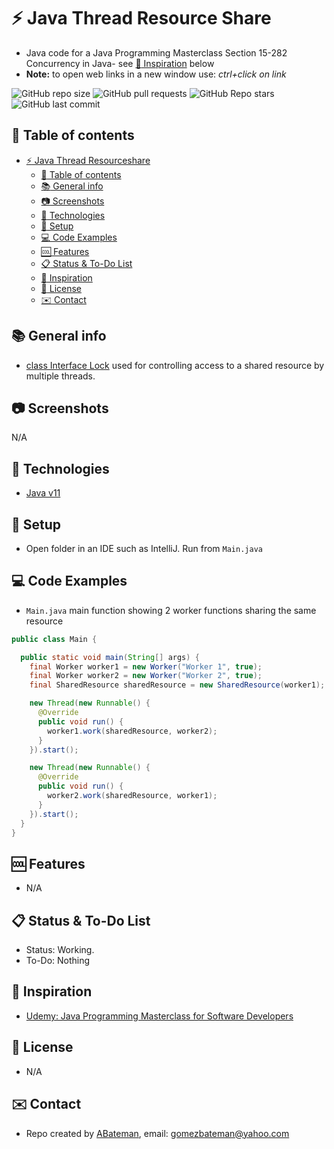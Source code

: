 # :zap: Java Thread Resource Share
 
* Java code for a Java Programming Masterclass Section 15-282 Concurrency in Java- see [:clap: Inspiration](#clap-inspiration) below
* **Note:** to open web links in a new window use: _ctrl+click on link_

![GitHub repo size](https://img.shields.io/github/repo-size/AndrewJBateman/java-thread-resourceshare?style=plastic)
![GitHub pull requests](https://img.shields.io/github/issues-pr/AndrewJBateman/java-thread-resourceshare?style=plastic)
![GitHub Repo stars](https://img.shields.io/github/stars/AndrewJBateman/java-thread-resourceshare?style=plastic)
![GitHub last commit](https://img.shields.io/github/last-commit/AndrewJBateman/java-thread-resourceshare?style=plastic)

## :page_facing_up: Table of contents

* [:zap: Java Thread Resourceshare](#zap-java-thread-resourceshare)
  * [:page_facing_up: Table of contents](#page_facing_up-table-of-contents)
  * [:books: General info](#books-general-info)
  * [:camera: Screenshots](#camera-screenshots)
  * [:signal_strength: Technologies](#signal_strength-technologies)
  * [:floppy_disk: Setup](#floppy_disk-setup)
  * [:computer: Code Examples](#computer-code-examples)
  * [:cool: Features](#cool-features)
  * [:clipboard: Status & To-Do List](#clipboard-status--to-do-list)
  * [:clap: Inspiration](#clap-inspiration)
  * [:file_folder: License](#file_folder-license)
  * [:envelope: Contact](#envelope-contact)

## :books: General info

* [class Interface Lock](https://docs.oracle.com/javase/7/docs/api/java/util/concurrent/locks/Lock.html) used for controlling access to a shared resource by multiple threads.

## :camera: Screenshots

N/A

## :signal_strength: Technologies

* [Java v11](https://www.java.com/en/)

## :floppy_disk: Setup

* Open folder in an IDE such as IntelliJ. Run  from `Main.java`

## :computer: Code Examples

* `Main.java` main function showing 2 worker functions sharing the same resource

```java
public class Main {

  public static void main(String[] args) {
    final Worker worker1 = new Worker("Worker 1", true);
    final Worker worker2 = new Worker("Worker 2", true);
    final SharedResource sharedResource = new SharedResource(worker1);

    new Thread(new Runnable() {
      @Override
      public void run() {
        worker1.work(sharedResource, worker2);
      }
    }).start();

    new Thread(new Runnable() {
      @Override
      public void run() {
        worker2.work(sharedResource, worker1);
      }
    }).start();
  }
}
```

## :cool: Features

* N/A

## :clipboard: Status & To-Do List

* Status: Working.
* To-Do: Nothing

## :clap: Inspiration

* [Udemy: Java Programming Masterclass for Software Developers](https://www.udemy.com/course/java-the-complete-java-developer-course/learn/lecture/3561816#overview)

## :file_folder: License

* N/A

## :envelope: Contact

* Repo created by [ABateman](https://www.andrewbateman.org), email: gomezbateman@yahoo.com
